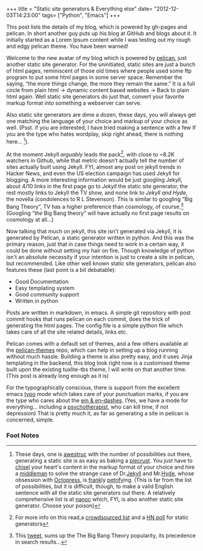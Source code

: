 +++
title = "Static site generators & Everything else"
date= "2012-12-03T14:23:00"
tags= ["Python", "Emacs"]
+++

This post lists the details of my blog, which is powered by gh-pages
and pelican. In short another guy puts up his blog at GitHub and blogs
about it. It initially started as a Lorem Ipsum content while I was
testing out my rough and edgy pelican theme. You have been warned!

Welcome to the new avatar of my blog which is powered by [pelican][1],
just another static site generator. For the uninitiated, static sites
are just a bunch of html pages, reminiscent of those old times where
people used some ftp program to put some html pages in some server
space. Remember the saying, “the more things change, the more they
remain the same.” It is a full circle from plain html -> dynamic
content based websites -> Back to plain html again. Well static site
generators do just that, convert your favorite markup format into
something a webserver can serve.
    
Also static site generators are dime a dozen, these days, you will
always get one matching the language of your choice and markup of your
choice as well. (Psst. if you are interested, I have tried making a
sentence with a few If you are the type who hates wordplay, skip right
ahead, there is nothing here… [^wordplay]). 

At the moment Jekyll *arguably* leads the pack[^lists],
with close to ~8.2K watchers in Github, while that metric doesn’t
actually tell the number of sites actually built using Jekyll. FYI,
almost any post on jekyll trends in Hacker News, and even the US
election campaign has used Jekyll for blogging. A more
interesting information would be just googling Jekyll, about 4/10
links in the first page go to *Jekyll* the static site generator, the
rest mostly links to Jekyll the TV show, and none link to *Jekyll and
Hyde*, the novella (condolences to R L Stevenson). This is similar to
googling “Big Bang Theory”, TV has a higher preference than cosmology,
of course.[^tweet] (Googling “*the* Big Bang theory” will have
actually no first page results on cosmology at all…)

Now talking that much on jekyll, this site isn't generated via Jekyll,
it is generated by Pelican, a static generator written in python. And
this was the primary reason, just that in case things need to work in
a certain way, it could be done without setting my hair on fire.
Though knowledge of python isn't an absolute necessity if your
intention is just to create a site in pelican, but recommended. Like
other well known static site generators, pelican also features these
(last point is a bit debatable):

 - Good Documentation
 - Easy templating system
 - Good community support
 - Written in python

Posts are written in markdown, in emacs. A simple git repository with
post commit hooks that runs pelican on each commit, does the trick of
generating the html pages. The config file is a simple python file
which takes care of all the site related details, links etc.

Pelican comes with a default set of themes, and a few others available
at the [pelican-themes][18] repo, which can help in setting up a blog
running without much hassle. Building a theme is also pretty easy, and
it uses Jinja templating in the backend, this blog look right now is a
customised theme built upon the existing tuxlite-tbs theme, I will
write on that another time. (This post is already long enough as it
is)

For the typographically conscious, there is support from the excellent
emacs [typo][12] mode which takes care of your punctuation marks, if
you are the type who cares about the [em & en–dashes][13]. (Yes, we
have a mode for everything… including a [psychotherapist][17], who can
kill time, if not depression) That is pretty much it, as far as
generating a site in pelican is concerned, simple.




### Foot Notes
[^lists]: For more info on this read,a [crowdsourced list][15] and a [HN poll][16] for static generators 
[^tweet]: This [tweet][14], sums up the The Big Bang Theory
popularity, its precedence in search results…
[^wordplay]: These days, one is [awestruc][8] with the number of
possibilities out there, generating a static site is as easy as baking
a [piecrust][11]. You just have to [chisel][6] your heart's content in
the markup format of your choice and hire a [middleman][5] to solve
the strange case of Dr.[Jekyll][2] and Mr.[Hyde][3], whose obsession
with [Octopress][4], is [frank][9]ly [petrify][10]ing. (This is far
from the list of possibilities, but it is difficult, though, to make a
valid English sentence with all the static site generators out
there. A relatively comprehensive list is at [nanoc][7] which, FYI, is
also another static site generator.  Choose your poison)

[1]: http://docs.getpelican.com/en/3.0/ "pelican"
[2]: http://jekyllrb.com "jekyll"
[3]: http://ringce.com/hyde "hyde, Jekyll’s evil alter-ego in python "
[4]: http://octopress.org "Octopress, pressing content for hackers"
[5]: http://middlemanapp.com "Middle Man"
[6]: https://github.com/schrockwell/chisel "Chisel"
[7]: http://nanoc.stoneship.org "nanoc"
[8]: http://awestruct.org "Awestruct"
[9]: https://github.com/blahed/frank "Frank"
[10]: https://github.com/caolan/petrify "Petrify"
[11]: https://bolt80.com/piecrust "PieCrust"
[12]: https://github.com/jorgenschaefer/typoel "Typographical Punctuation marks"
[13]: http://www.smashingmagazine.com/2011/08/15/mind-your-en-and-em-dashes-typographic-etiquette/ "Mind your em and en dashes" 
[14]: https://twitter.com/neiltyson/status/245348360259768321 "Interesting tweet, that sums up TBBT popularity"
[15]: https://gist.github.com/4181764 "Another list, on static site generators"
[16]: http://news.ycombinator.com/item?id=4857473 "Poll your preference"
[17]: http://en.wikipedia.org/wiki/ELIZA "Eliza, the quintessential psychotherapist"
[18]: https://github.com/getpelican/pelican-themes
